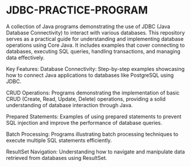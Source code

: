 # JDBC-PRACTICE-PROGRAM
A collection of Java programs demonstrating the use of JDBC (Java Database Connectivity) to interact with various databases. This repository serves as a practical guide for understanding and implementing database operations using Core Java. It includes examples that cover connecting to databases, executing SQL queries, handling transactions, and managing data effectively.

Key Features:
Database Connectivity: Step-by-step examples showcasing how to connect Java applications to databases like  PostgreSQL using JDBC.

CRUD Operations: Programs demonstrating the implementation of basic CRUD (Create, Read, Update, Delete) operations, providing a solid understanding of database interaction through Java.

Prepared Statements: Examples of using prepared statements to prevent SQL injection and improve the performance of database queries.

Batch Processing: Programs illustrating batch processing techniques to execute multiple SQL statements efficiently.

ResultSet Navigation: Understanding how to navigate and manipulate data retrieved from databases using ResultSet.

